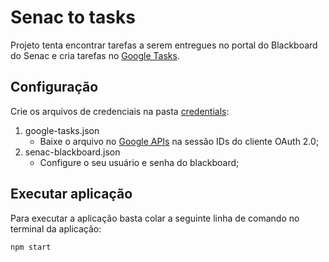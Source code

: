 # Senac to tasks

Projeto tenta encontrar tarefas a serem entregues no portal do Blackboard do Senac e cria tarefas no [Google Tasks](https://developers.google.com/tasks/firstapp).


## Configuração

Crie os arquivos de credenciais na pasta [credentials](credentials/README.md):

1. google-tasks.json
    - Baixe o arquivo no [Google APIs](https://console.developers.google.com/apis/credentials) na sessão IDs do cliente OAuth 2.0;
2. senac-blackboard.json
    - Configure o seu usuário e senha do blackboard;

## Executar aplicação

Para executar a aplicação basta colar a seguinte linha de comando no terminal da aplicação:

```
npm start
```
